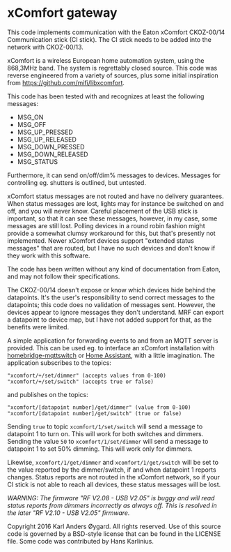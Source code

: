 xComfort gateway
================

This code implements communication with the Eaton xComfort CKOZ-00/14
Communication stick (CI stick).  The CI stick needs to be added into
the network with CKOZ-00/13.

xComfort is a wireless European home automation system, using the
868,3MHz band.  The system is regrettably closed source.  This code
was reverse engineered from a variety of sources, plus some initial
inspiration from <https://github.com/mifi/libxcomfort>.

This code has been tested with and recognizes at least the following
messages:

 * MSG_ON
 * MSG_OFF
 * MSG_UP_PRESSED
 * MSG_UP_RELEASED
 * MSG_DOWN_PRESSED
 * MSG_DOWN_RELEASED
 * MSG_STATUS

Furthermore, it can send on/off/dim% messages to devices.  Messages
for controlling eg. shutters is outlined, but untested.

xComfort status messages are not routed and have no delivery
guarantees.  When status messages are lost, lights may for instance be
switched on and off, and you will never know.  Careful placement of
the USB stick is important, so that it can see these messages,
however, in my case, some messages are still lost.  Polling devices in
a round robin fashion might provide a somewhat clumsy workaround for
this, but that's presently not implemented.  Newer xComfort devices
support "extended status messages" that are routed, but I have no such
devices and don't know if they work with this software.

The code has been written without any kind of documentation from
Eaton, and may not follow their specifications.

The CKOZ-00/14 doesn't expose or know which devices hide behind the
datapoints.  It's the user's responsibility to send correct messages
to the datapoints; this code does no validation of messages sent.
However, the devices appear to ignore messages they don't understand.
MRF can export a datapoint to device map, but I have not added support
for that, as the benefits were limited.

A simple application for forwarding events to and from an MQTT server is
provided.  This can be used eg. to interface an xComfort installation with
[homebridge-mqttswitch](https://github.com/ilcato/homebridge-mqttswitch)
or [Home Assistant](https://home-assistant.io/), with a little imagination.
The application subscribes to the topics:

    "xcomfort/+/set/dimmer" (accepts values from 0-100)
    "xcomfort/+/set/switch" (accepts true or false)

and publishes on the topics:

    "xcomfort/[datapoint number]/get/dimmer" (value from 0-100)
    "xcomfort/[datapoint number]/get/switch" (true or false)

Sending `true` to topic `xcomfort/1/set/switch` will send a message to
datapoint 1 to turn on.  This will work for both switches and dimmers.
Sending the value `50` to `xcomfort/1/set/dimmer` will send a message to
datapoint 1 to set 50% dimming.  This will work only for dimmers.

Likewise, `xcomfort/1/get/dimmer` and `xcomfort/1/get/switch`
will be set to the value reported by the dimmer/switch, if and when 
datapoint 1 reports changes.  Status reports are not routed in the xComfort
network, so if your CI stick is not able to reach all devices, these status
messages will be lost.

_WARNING: The firmware "RF V2.08 - USB V2.05" is buggy and will read
status reports from dimmers incorrectly as always off.  This is
resolved in the later "RF V2.10 - USB V2.05" firmware._

Copyright 2016 Karl Anders Øygard. All rights reserved.  Use of this
source code is governed by a BSD-style license that can be found in
the LICENSE file.  Some code was contributed by Hans Karlinius.
